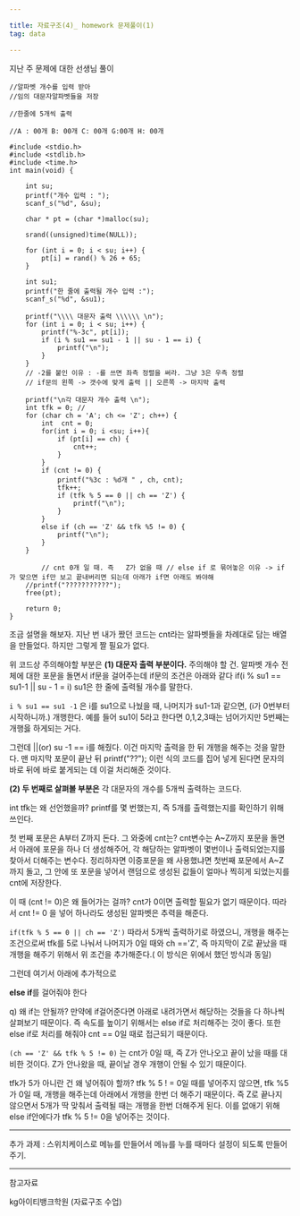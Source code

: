 ```yaml
---

title: 자료구조(4)_ homework 문제풀이(1)
tag: data

---
```


지난 주 문제에 대한 선생님 풀이

```
//알파벳 개수를 입력 받아
//임의 대문자알파벳들을 저장

//한줄에 5개씩 출력

//A : 00개 B: 00개 C: 00개 G:00개 H: 00개

#include <stdio.h>
#include <stdlib.h>
#include <time.h>
int main(void) {
    
    int su;
    printf("개수 입력 : ");
    scanf_s("%d", &su);

    char * pt = (char *)malloc(su);

    srand((unsigned)time(NULL));

    for (int i = 0; i < su; i++) {
        pt[i] = rand() % 26 + 65;
    }

    int su1;
    printf("한 줄에 출력될 개수 입력 :");
    scanf_s("%d", &su1);

    printf("\\\\ 대문자 출력 \\\\\\ \n");
    for (int i = 0; i < su; i++) {
        printf("%-3c", pt[i]);         
        if (i % su1 == su1 - 1 || su - 1 == i) { 
            printf("\n");
        }
    }
    // -2를 붙인 이유 : -를 쓰면 좌측 정렬을 써라. 그냥 3은 우측 정렬
	// if문의 왼쪽 -> 갯수에 맞게 출력 || 오른쪽 -> 마지막 출력

    printf("\n각 대문자 개수 출력 \n");
    int tfk = 0; // 
    for (char ch = 'A'; ch <= 'Z'; ch++) {
        int  cnt = 0;
        for(int i = 0; i <su; i++){
            if (pt[i] == ch) {
                cnt++;
            }
        }
        if (cnt != 0) {
            printf("%3c : %d개 " , ch, cnt); 
            tfk++;
            if (tfk % 5 == 0 || ch == 'Z') { 
                printf("\n");
            }
        }
        else if (ch == 'Z' && tfk %5 != 0) { 
            printf("\n");
        }
    }

        // cnt 0개 일 때. 즉   Z가 없을 때 // else if 로 묶어놓은 이유 -> if가 맞으면 if만 보고 끝내버리면 되는데 아래가 if면 아래도 봐야해
    //printf("???????????");
    free(pt);

    return 0;
}
```

조금 설명을 해보자. 지난 번 내가 짰던 코드는 cnt라는 알파벳들을 차례대로 담는 배열을 만들었다.
하지만 그렇게 짤 필요가 없다.

위 코드상 주의해야할 부분은
**(1) 대문자 출력 부분이다.**
주의해야 할 건. 알파벳 개수 전체에 대한 포문을 돌면서
if문을 걸어주는데 if문의 조건은 아래와 같다
if(i % su1 == su1-1 || su - 1 = i)
su1은 한 줄에 출력될 개수를 말한다.

`i % su1 == su1 -1` 은
i를 su1으로 나눴을 때, 나머지가 su1-1과 같으면, (i가 0번부터 시작하니까.) 개행한다. 예를 들어 su1이 5라고 한다면 0,1,2,3때는 넘어가지만 5번째는 개행읋 하게되는 거다.

그런데 ||(or) su -1 == i를  해줬다. 이건 마지막 출력을 한 뒤 개행을 해주는 것을 말한다. 맨 마지막 포문이 끝난 뒤 printf("??"); 이런 식의 코드를 집어 넣게 된다면 문자의 바로 뒤에 바로 붙게되는 데 이걸 처리해준 것이다.

**(2) 두 번째로 살펴볼 부분은** 각 대문자의 개수를 5개씩 출력하는 코드다.

int tfk는 왜 선언했을까? printf를 몇 번했는지, 즉 5개를 출력했는지를 확인하기 위해 쓰인다.

첫 번째 포문은 A부터 Z까지 돈다.
그 와중에 cnt는? cnt변수는 A~Z까지 포문을 돌면서 아래에 포문을 하나 더 생성해주어, 각 해당하는 알파벳이 몇번이나 출력되었는지를 찾아서 더해주는 변수다. 정리하자면 이중포문을 왜 사용했냐면 첫번째 포문에서 A~Z까지 돌고, 그 안에 또 포문을 넣어서 랜덤으로 생성된 값들이 얼마나 찍히게 되었는지를 cnt에 저장한다.

이 때 (cnt != 0)은 왜 들어가는 걸까? cnt가 0이면 출력할 필요가 없기 때문이다. 따라서 cnt != 0 을 넣어 하나라도 생성된 알파벳은 추력을 해준다. 

`if(tfk % 5 == 0 || ch == 'Z')`
따라서 5개씩 출력하기로 하였으니, 개행을 해주는 조건으로써 tfk를 5로 나눠서 나머지가 0일 때와 ch =='Z', 즉 마지막이 Z로 끝났을 때 개행을 해주기 위해서 위 조건을 추가해준다.( 이 방식은 위에서 했던 방식과 동일)

그런데 여기서 아래에 추가적으로 

**else if**를 걸어줘야 한다

q) 왜 if는 안될까? 만약에 if걸어준다면 아래로 내려가면서 해당하는 것들을 다 하나씩 살펴보기 때문이다. 즉 속도를 높이기 위해서는 else if로 처리해주는 것이 좋다.
또한 else if로 처리를 해줘야 cnt == 0일 때로 접근되기 때문이다.

`(ch == 'Z' && tfk % 5 != 0)` 는 
cnt가 0일 때, 즉 Z가 안나오고 끝이 났을 때를 대비한 것이다. Z가 안나왔을 때, 끝이날 경우 개행이 안될 수 있기 때문이다.

tfk가 5가 아니란 건 왜 넣어줘야 할까? tfk % 5 ! = 0일 때를 넣어주지 않으면, tfk %5 가 0일 때, 개행을 해주는데 아래에서 개행을 한번 더 해주기 때문이다.
즉 Z로 끝나지 않으면서 5개가 딱 맞춰서 출력될 때는 개행을 한번 더해주게 된다. 이를 없애기 위해 else if안에다가 tfk % 5 != 0을 넣어주는 것이다.

* * *
추가 과제 : 스위치케이스로 메뉴를 만들어서 메뉴를 누를 때마다 설정이 되도록 만들어주기.



- - -
 
참고자료 

kg아이티뱅크학원 (자료구조 수업)
